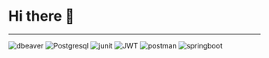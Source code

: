 # Hi there 👋

---
![dbeaver](https://img.shields.io/badge/dbeaver-382923?style=for-the-badge&logo=dbeaver&logoColor=white)
![Postgresql](https://img.shields.io/badge/PostgreSQL-316192?style=for-the-badge&logo=postgresql&logoColor=white)
![junit](https://img.shields.io/badge/Junit5-25A162?style=for-the-badge&logo=junit5&logoColor=white)
![JWT](https://img.shields.io/badge/JWT-000000?style=for-the-badge&logo=JSON%20web%20tokens&logoColor=white)
![postman](https://img.shields.io/badge/Postman-FF6C37?style=for-the-badge&logo=Postman&logoColor=white)
![springboot](https://img.shields.io/badge/Spring_Boot-6DB33F?style=for-the-badge&logo=spring-boot&logoColor=white)

<!--
**ghofarabdul/ghofarabdul** is a ✨ _special_ ✨ repository because its `README.md` (this file) appears on your GitHub profile.

Here are some ideas to get you started:

- 🔭 I’m currently working on ...
- 🌱 I’m currently learning ...
- 👯 I’m looking to collaborate on ...
- 🤔 I’m looking for help with ...
- 💬 Ask me about ...
- 📫 How to reach me: ...
- 😄 Pronouns: ...
- ⚡ Fun fact: ...
-->
